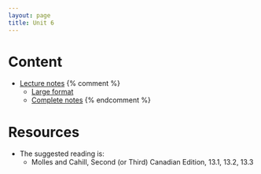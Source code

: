 ```yaml
---
layout: page
title: Unit 6
---
```


# Content

* [Lecture notes](/materials/competition.handouts.pdf)
{% comment %} 
    * [Large format](/materials/competition.large.pdf)
    * [Complete notes](/materials/competition.complete.pdf)
{% endcomment %} 

# Resources

* The suggested reading is:
  * Molles and Cahill, Second (or Third) Canadian Edition, 13.1, 13.2, 13.3


